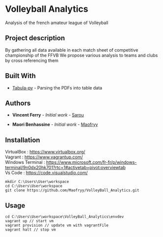 # Volleyball Analytics

Analysis of the french amateur league of Volleyball

## Project description

By gathering all data available in each match sheet of competitive championship of the FFVB
We propose various analysis to teams and clubs by cross referencing them

## Built With

* [Tabula-py](https://pypi.org/project/tabula-py/) - Parsing the PDFs into table data

## Authors

* **Vincent Ferry** - *Initial work* - [Sarou](https://github.com/VincentFerry)

* **Maori Benhassine** - *Initial work* - [Maofryy](https://github.com/Maofryy)

## Installation

VirtualBox : https://www.virtualbox.org/  
Vagrant : https://www.vagrantup.com/  
Windows Terminal : https://www.microsoft.com/fr-fr/p/windows-terminal/9n0dx20hk701?rtc=1#activetab=pivot:overviewtab  
Vs Code : https://code.visualstudio.com/  


```
mkdir C:\Users\User\workspace  
cd C:\Users\User\workspace  
git clone https://github.com/Maofryy/VolleyBall_Analytics.git
```  


## Usage

```
cd C:\Users\User\workspace\VolleyBall_Analytics\envdev  
vagrant up // start vm  
vagrant provision // update vm with vagrantFile  
vagrant halt // stop vm
```  
